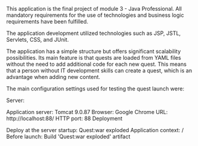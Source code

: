 This application is the final project of module 3 - Java Professional.
All mandatory requirements for the use of technologies and business logic requirements have been fulfilled.

The application development utilized technologies such as JSP, JSTL, Servlets, CSS, and JUnit.

The application has a simple structure but offers significant scalability possibilities.
Its main feature is that quests are loaded from YAML files without the need to add additional code for each new quest. This means that a person without IT development skills can create a quest, which is an advantage when adding new content.

The main configuration settings used for testing the quest launch were:

Server:

Application server: Tomcat 9.0.87
Browser: Google Chrome
URL: http://localhost:88/
HTTP port: 88
Deployment

Deploy at the server startup: Quest:war exploded
Application context: /
Before launch: Build 'Quest:war exploded' artifact
